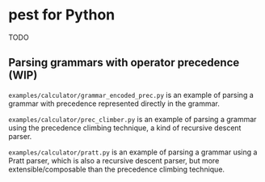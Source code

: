 # pest for Python

TODO

## Parsing grammars with operator precedence (WIP)

`examples/calculator/grammar_encoded_prec.py` is an example of parsing a grammar with precedence represented directly in the grammar.

`examples/calculator/prec_climber.py` is an example of parsing a grammar using the precedence climbing technique, a kind of recursive descent parser.

`examples/calculator/pratt.py` is an example of parsing a grammar using a Pratt parser, which is also a recursive descent parser, but more extensible/composable than the precedence climbing technique.
